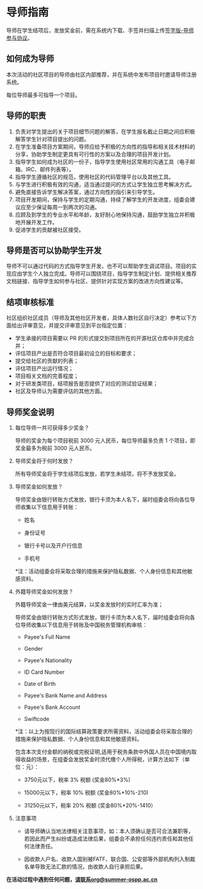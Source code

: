 # 导师指南

导师在学生结项后，发放奖金前，需在系统内下载、手签并扫描上传[签字版-导师参与协议](./assets/MENTOR-PARTICIPANT-AGREEMENT.pdf)。



## 如何成为导师

本次活动的社区项目的导师由社区内部推荐，并在系统中发布项目时邀请导师注册系统。

每位导师最多可指导一个项目。



## 导师的职责

1. 负责对学生提出的关于项目细节问题的解答，在学生报名截止日期之间应积极解答学生针对项目提出的问题。
2. 在学生准备项目方案期间，导师应给予积极的方向性的指导和相关技术材料的分享，协助学生制定更具有可行性的方案以及合理的项目开发计划。
3. 指导学生如何成为社区的一份子，指导学生使用社区常用的沟通工具（电子邮箱、IRC、邮件列表等）。
4. 指导学生遵循社区的规范，使用社区的代码管理平台以及其他工具。
5. 与学生进行积极有效的沟通，适当通过提问的方式让学生独立思考解决方式。
6. 避免直接告诉学生解决答案，通过方向性的指引来引导学生。
7. 项目开发期间，保持与学生的定期沟通，持续了解学生的开发进度，组委会建议应至少保证每周一到两次的沟通。
8. 应顾及到学生的专业水平和年龄，友好耐心地保持沟通，鼓励学生独立并积极地开展开发工作。
9. 促进学生的贡献被社区接受。



## 导师是否可以协助学生开发

导师不可以通过代码的方式指导学生开发，也不可以帮助学生调试项目。项目的实现应由学生个人独立完成。导师可以围绕项目，指导学生制定计划、提供相关推荐文档链接、指导学生如何参与社区、提供针对实现方案的改进方向性建议等。



## 结项审核标准

社区组织社区成员（导师及其他社区开发者，具体人数社区自行决定）参考以下方面给出评审意见，并提交评审意见到平台指定位置：

- 学生承接的项目需要以 PR 的形式提交到项目所在的开源社区仓库中并完成合并；
- 评估项目产出是否符合项目最初设立的目标和要求；
- 提交给社区的贡献的列表；
- 评估项目产出运行情况；
- 项目相关文档的完善程度；
- 对于研发类项目，结项报告是否提供了对应的测试验证结果；
- 社区及导师认为需要评估的其他方面。



## 导师奖金说明

1. 每位导师一共可获得多少奖金？

   导师的奖金为每个项目税前 3000 元人民币，每位导师最多负责 1 个项目，即奖金最多为税前 3000 元人民币。

2. 导师奖金将于何时发放？

   所有导师奖金将于学生结项后发放，若学生未结项，将不予发放奖金。

3. 导师奖金如何发放？

   导师奖金由银行转账方式发放，银行卡须为本人名下，届时组委会将向各位导师收集以下信息用于转账：

   - 姓名

   - 身份证号

   - 银行卡号以及开户行信息

   - 手机号

   *注：活动组委会将采取合理的措施来保护隐私数据、个人身份信息和其他敏感资料。

4. 外籍导师奖金如何发放？

   外籍导师奖金一律由美元结算，以奖金发放时的实时汇率为准；

   导师奖金由银行转账方式形式发放，银行卡须为本人名下，届时组委会将向各位导师收集以下信息用于转账及中国税务管理机构审核：

    - Payee's Full Name
    
    - Gender

    - Payee's Nationality

    - ID Card Number

    - Date of Birth

    - Payee's Bank Name and Address

    - Payee's Bank Account

    - Swiftcode

     *注：以上为按现行的国际结算政策要求所需资料，活动组委会将采取合理的措施来保护隐私数据、个人身份信息和其他敏感资料。

     包含本次支付金额的纳税或完税证明,适用于税务条款中外国人员在中国境内取得收益的场景，在组委会发放奖金时须代缴个人所得税，计算方法如下（单位：元）：

    - 3750元以下，税率 3% 税额 (奖金80%*3%)

    - 15000元以下，税率 10% 税额 (奖金80%*10%-210)

    - 31250元以下，税率 20% 税额 (奖金80%*20%-1410）

5. 注意事项

   - 请导师确认当地法律相关注意事项，如：本人须确认是否可合法兼职等，若因此而产生纠纷或造成法律后果，组委会不承担任何违约责任和其他任何法律责任。

   - 因收款人户名、收款人国别被FATF、联合国、公安部等外部机构列入制裁名单导致无法汇款的情况，由收款人自行承担后果。

**在活动过程中遇到任何问题，请联系org@summer-ospp.ac.cn**


